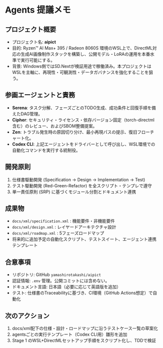 # Agents 提議メモ

## プロジェクト概要
- プロジェクト名: **aipict**
- 目的: Ryzen™ AI Max+ 395 / Radeon 8060S 環境のWSL上で、DirectML対応の生成AI画像制作スタックを構築し、公開モデル・LoRAの運用を本番水準で実行可能にする。
- 背景: Windows側ではSD.Nextが検証用途で稼働済み。本プロジェクトはWSLを主軸に、再現性・可観測性・データガバナンスを強化することを狙う。

## 参画エージェントと責務
- **Serena**: タスク分解、フェーズごとのTODO生成、成功条件と回復手順を備えたDAG管理。
- **Cipher**: セキュリティ・ライセンス・依存バージョン固定（torch-directml含む）のレビュー、およびSBOM整備提案。
- **Zen**: トラブル発生時の原因切り分け、最小再現パスの提示、復旧フローチャート化。
- **Codex CLI**: 上記エージェントをドライバーとして呼び出し、WSL環境での自動化コマンドを実行する統制役。

## 開発原則
1. 仕様書駆動開発 (Specification → Design → Implementation → Test)
2. テスト駆動開発 (Red-Green-Refactor) を全スクリプト・テンプレで遵守
3. 単一責任原則 (SRP) に基づくモジュール分割とドキュメント連携

## 成果物
- `docs/xml/specification.xml` : 機能要件・非機能要件
- `docs/xml/design.xml` : レイヤードアーキテクチャ設計
- `docs/xml/roadmap.xml` : 5フェーズロードマップ
- 将来的に追加予定の自動化スクリプト、テストスイート、エージェント連携テンプレート

## 合意事項
- リポジトリ: GitHub `yamashirotakashi/aipict`
- 認証情報: `.env` 管理。公開コミットには含めない。
- ドキュメント言語: 日本語（必要に応じて英語版を追加）
- テスト: 仕様書のTraceabilityに基づき、CI環境（GitHub Actions想定）で自動化

## 次のアクション
1. docs/xml配下の仕様・設計・ロードマップに沿うテストケース一覧の草案化
2. agentsごとの実行テンプレート（Codex CLI用）雛形を追加
3. Stage 1 のWSL+DirectMLセットアップ手順をスクリプト化し、TDDで検証
